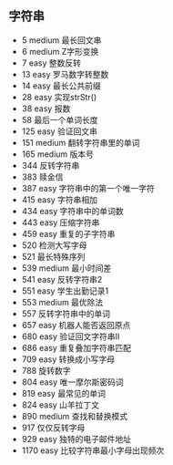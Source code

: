 

## 字符串

* 5 medium 最长回文串
* 6 medium Z字形变换
* 7 easy 整数反转
* 13 easy 罗马数字转整数
* 14 easy 最长公共前缀
* 28 easy 实现strStr()
* 38 easy 报数
* 58 最后一个单词长度
* 125 easy 验证回文串
* 151 medium 翻转字符串里的单词
* 165 medium 版本号
* 344 反转字符串
* 383 赎金信
* 387 easy 字符串中的第一个唯一字符
* 415 easy 字符串相加
* 434 easy 字符串中的单词数
* 443 easy 压缩字符串
* 459 easy 重复的子字符串
* 520 检测大写字母
* 521 最长特殊序列
* 539 medium 最小时间差
* 541 easy 反转字符串2
* 551 easy 学生出勤记录1
* 553 medium 最优除法
* 557 反转字符串中的单词
* 657 easy 机器人能否返回原点
* 680 easy 验证回文字符串Ⅱ
* 686 easy 重复叠加字符串匹配
* 709 easy 转换成小写字母
* 788 旋转数字
* 804 easy 唯一摩尔斯密码词
* 819 easy 最常见的单词
* 824 easy 山羊拉丁文
* 890 medium 查找和替换模式
* 917 仅仅反转字母
* 929 easy 独特的电子邮件地址
* 1170 easy 比较字符串最小字母出现频次